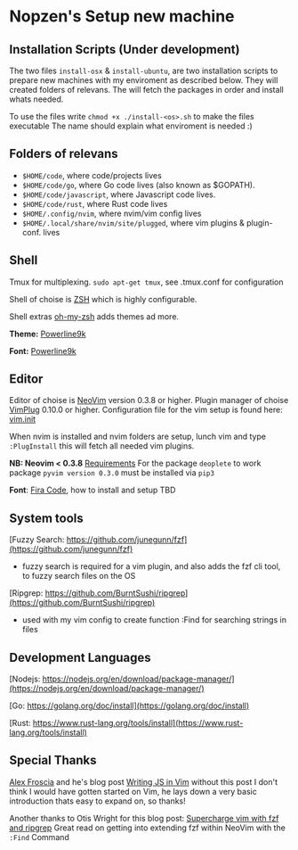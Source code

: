 # Nopzen's Setup new machine

## Installation Scripts (Under development)
The two files `install-osx` & `install-ubuntu`, are two installation scripts to prepare new machines with my enviroment as described below.
They will created folders of relevans.
The will fetch the packages in order and install whats needed.

To use the files write `chmod +x ./install-<os>.sh` to make the files executable
The name should explain what enviroment is needed :)

## Folders of relevans

 - `$HOME/code`, where code/projects lives
 - `$HOME/code/go`, where Go code lives (also known as $GOPATH).
 - `$HOME/code/javascript`, where Javascript code lives.
 - `$HOME/code/rust`, where Rust code lives
 - `$HOME/.config/nvim`, where nvim/vim config lives
 - `$HOME/.local/share/nvim/site/plugged`, where vim plugins & plugin-conf. lives

## Shell

Tmux for multiplexing. `sudo apt-get tmux`, see .tmux.conf for configuration

Shell of choise is [ZSH](https://github.com/robbyrussell/oh-my-zsh/wiki/Installing-ZSH) which is highly configurable.

Shell extras [oh-my-zsh](https://ohmyz.sh/) adds themes ad more.

**Theme:** [Powerline9k](https://github.com/Powerlevel9k/powerlevel9k)

**Font:** [Powerline9k](https://github.com/Powerlevel9k/powerlevel9k)

## Editor

Editor of choise is [NeoVim](https://github.com/neovim/neovim/wiki/Installing-Neovim) version 0.3.8 or higher.
Plugin manager of choise [VimPlug](https://github.com/junegunn/vim-plug) 0.10.0 or higher.
Configuration file for the vim setup is found here: [vim.init](https://github.com/nopzen/dotfiles/nvim/vim.init)

When nvim is installed and nvim folders are setup, lunch vim and type `:PlugInstall` this will fetch all needed vim plugins.

**NB: Neovim < 0.3.8** [Requirements](https://github.com/Shougo/deoplete.nvim#requirements)
For the package `deoplete` to work package `pyvim version 0.3.0` must be installed via `pip3`

**Font**: [Fira Code](https://github.com/tonsky/FiraCode), how to install and setup TBD

## System tools

[Fuzzy Search: https://github.com/junegunn/fzf](https://github.com/junegunn/fzf)

- fuzzy search is required for a vim plugin, and also adds the fzf cli tool, to fuzzy search files on the OS

[Ripgrep: https://github.com/BurntSushi/ripgrep](https://github.com/BurntSushi/ripgrep)
- used with my vim config to create function :Find <term> for searching strings in files

## Development Languages

[Nodejs: https://nodejs.org/en/download/package-manager/](https://nodejs.org/en/download/package-manager/)

[Go: https://golang.org/doc/install](https://golang.org/doc/install)

[Rust: https://www.rust-lang.org/tools/install](https://www.rust-lang.org/tools/install)

## Special Thanks
[Alex Froscia](https://github.com/alexlafroscia/) and he's blog post [Writing JS in Vim](https://medium.com/@alexlafroscia/writing-js-in-vim-4c971a95fd49)
without this post I don't think I would have gotten started on Vim, he lays down a very basic introduction thats easy to expand on, so thanks!

Another thanks to Otis Wright for this blog post: [Supercharge vim with fzf and ripgrep](https://medium.com/@crashybang/supercharge-vim-with-fzf-and-ripgrep-d4661fc853d2) Great read on getting into extending fzf within NeoVim with the `:Find` Command
